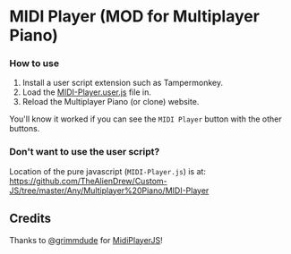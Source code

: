 # MIDI Player (MOD for Multiplayer Piano)

### How to use
1. Install a user script extension such as Tampermonkey.
2. Load the [MIDI-Player.user.js](https://raw.githubusercontent.com/TheAlienDrew/Custom-JS/master/!-User-Scripts/Multiplayer%20Piano/MIDI-Player/MIDI-Player.user.js) file in.
3. Reload the Multiplayer Piano (or clone) website.

You'll know it worked if you can see the `MIDI Player` button with the other buttons.

### Don't want to use the user script?

Location of the pure javascript (`MIDI-Player.js`) is at:
https://github.com/TheAlienDrew/Custom-JS/tree/master/Any/Multiplayer%20Piano/MIDI-Player

## Credits

Thanks to [@grimmdude](https://github.com/grimmdude) for [MidiPlayerJS](https://github.com/grimmdude/MidiPlayerJS)!
